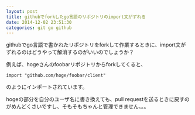 ```yaml
---
layout: post
title: githubでforkしたgo言語のリポジトリのimport文がずれる
date: 2014-12-02 23:51:30
categories: git go github
---
```

<p>githubでgo言語で書かれたリポジトリをforkして作業するときに、import文がずれるのはどうやって解消するのがいいのでしょうか？</p>

<p>例えば、hogeさんのfoobarリポジトリからforkしてくると、</p>

```
import "github.com/hoge/foobar/client"
```

<p>のようにインポートされています。</p>

<p>hogeの部分を自分のユーザ名に書き換えても、pull requestを送るときに戻すのがめんどくさいですし、そもそもちゃんと管理できません。。。</p>
